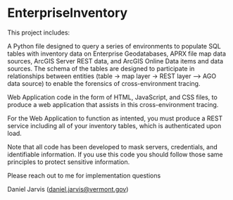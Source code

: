 # EnterpriseInventory

This project includes:

A Python file designed to query a series of environments to populate SQL tables with inventory data on Enterprise Geodatabases, APRX file map data sources, ArcGIS Server REST data, and ArcGIS Online Data items and data sources. The schema of the tables are designed to participate in relationships between entities (table -> map layer -> REST layer --> AGO data source) to enable the forensics of cross-environment tracing.

Web Application code in the form of HTML, JavaScript, and CSS files, to produce a web application that assists in this cross-environment tracing.

For the Web Application to function as intented, you must produce a REST service including all of your inventory tables, which is authenticated upon load.

Note that all code has been developed to mask servers, credentials, and identifiable information. If you use this code you should follow those same principles to protect sensitive information.

Please reach out to me for implementation questions

Daniel Jarvis (daniel.jarvis@vermont.gov)
